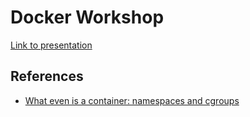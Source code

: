 # Docker Workshop

[Link to presentation](presentation/index.html)

## References

* [What even is a container: namespaces and cgroups](https://jvns.ca/blog/2016/10/10/what-even-is-a-container/)
